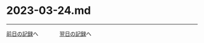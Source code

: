 # 2023-03-24.md

---
[前日の記録](https://github.com/yuasys/chatty-journal/blob/main/2023/03/2023-03-23.md)へ&emsp;&emsp;&emsp;&emsp;[翌日の記録](https://github.com/yuasys/chatty-journal/blob/main/2023/03/2023-03-25.md)へ
